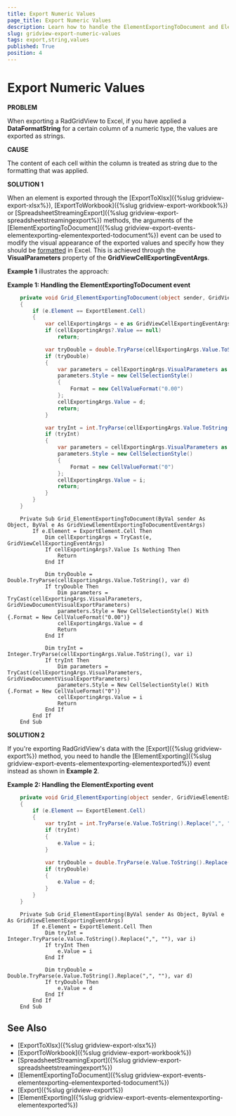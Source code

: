 ```yaml
---
title: Export Numeric Values
page_title: Export Numeric Values
description: Learn how to handle the ElementExportingToDocument and ElementExporting event in Telerik's {{ site.framework_name }} DataGrid in order to parse an exported value back to a numeric type.
slug: gridview-export-numeric-values
tags: export,string,values
published: True
position: 4
---
```


# Export Numeric Values

__PROBLEM__

When exporting a RadGridView to Excel, if you have applied a **DataFormatString** for a certain column of a numeric type, the values are exported as strings.

__CAUSE__

The content of each cell within the column is treated as string due to the formatting that was applied.

__SOLUTION 1__

When an element is exported through the [ExportToXlsx]({%slug gridview-export-xlsx%}), [ExportToWorkbook]({%slug gridview-export-workbook%}) or [SpreadsheetStreamingExport]({%slug gridview-export-spreadsheetstreamingexport%}) methods, the arguments of the [ElementExportingToDocument]({%slug gridview-export-events-elementexporting-elementexported-todocument%}) event can be used to modify the visual appearance of the exported values and specify how they should be [formatted](https://docs.telerik.com/devtools/document-processing/libraries/radspreadprocessing/features/format-codes) in Excel. This is achieved through the **VisualParameters** property of the **GridViewCellExportingEventArgs**.

**Example 1** illustrates the approach:

__Example 1: Handling the ElementExportingToDocument event__

```C#
	private void Grid_ElementExportingToDocument(object sender, GridViewElementExportingToDocumentEventArgs e)
	{
		if (e.Element == ExportElement.Cell)
		{
			var cellExportingArgs = e as GridViewCellExportingEventArgs;
			if (cellExportingArgs?.Value == null)
				return;

			var tryDouble = double.TryParse(cellExportingArgs.Value.ToString(), out var d);
			if (tryDouble)
			{
				var parameters = cellExportingArgs.VisualParameters as GridViewDocumentVisualExportParameters;
				parameters.Style = new CellSelectionStyle()
				{
					Format = new CellValueFormat("0.00")
				};
				cellExportingArgs.Value = d;
				return;
			}

			var tryInt = int.TryParse(cellExportingArgs.Value.ToString(), out var i);
			if (tryInt)
			{
				var parameters = cellExportingArgs.VisualParameters as GridViewDocumentVisualExportParameters;
				parameters.Style = new CellSelectionStyle()
				{
					Format = new CellValueFormat("0")
				};
				cellExportingArgs.Value = i;
				return;
			}
		}
	}
```
```VB.NET
	Private Sub Grid_ElementExportingToDocument(ByVal sender As Object, ByVal e As GridViewElementExportingToDocumentEventArgs)
		If e.Element = ExportElement.Cell Then
			Dim cellExportingArgs = TryCast(e, GridViewCellExportingEventArgs)
			If cellExportingArgs?.Value Is Nothing Then
				Return
			End If

			Dim tryDouble = Double.TryParse(cellExportingArgs.Value.ToString(), var d)
			If tryDouble Then
				Dim parameters = TryCast(cellExportingArgs.VisualParameters, GridViewDocumentVisualExportParameters)
				parameters.Style = New CellSelectionStyle() With {.Format = New CellValueFormat("0.00")}
				cellExportingArgs.Value = d
				Return
			End If

			Dim tryInt = Integer.TryParse(cellExportingArgs.Value.ToString(), var i)
			If tryInt Then
				Dim parameters = TryCast(cellExportingArgs.VisualParameters, GridViewDocumentVisualExportParameters)
				parameters.Style = New CellSelectionStyle() With {.Format = New CellValueFormat("0")}
				cellExportingArgs.Value = i
				Return
			End If
		End If
	End Sub
```

__SOLUTION 2__

If you're exporting RadGridView's data with the [Export]({%slug gridview-export%}) method, you need to handle the [ElementExporting]({%slug gridview-export-events-elementexporting-elementexported%}) event instead as shown in **Example 2**.

__Example 2: Handling the ElementExporting event__

```C#
	private void Grid_ElementExporting(object sender, GridViewElementExportingEventArgs e)
	{
		if (e.Element == ExportElement.Cell)
		{
			var tryInt = int.TryParse(e.Value.ToString().Replace(",", ""), out var i);
			if (tryInt)
			{
				e.Value = i;
			}

			var tryDouble = double.TryParse(e.Value.ToString().Replace(",", ""), out var d);
			if (tryDouble)
			{
				e.Value = d;
			}
		}
	}
```
```VB.NET
	Private Sub Grid_ElementExporting(ByVal sender As Object, ByVal e As GridViewElementExportingEventArgs)
		If e.Element = ExportElement.Cell Then
			Dim tryInt = Integer.TryParse(e.Value.ToString().Replace(",", ""), var i)
			If tryInt Then
				e.Value = i
			End If

			Dim tryDouble = Double.TryParse(e.Value.ToString().Replace(",", ""), var d)
			If tryDouble Then
				e.Value = d
			End If
		End If
	End Sub
```

## See Also

* [ExportToXlsx]({%slug gridview-export-xlsx%})
* [ExportToWorkbook]({%slug gridview-export-workbook%})
* [SpreadsheetStreamingExport]({%slug gridview-export-spreadsheetstreamingexport%})
* [ElementExportingToDocument]({%slug gridview-export-events-elementexporting-elementexported-todocument%})
* [Export]({%slug gridview-export%})
* [ElementExporting]({%slug gridview-export-events-elementexporting-elementexported%})
